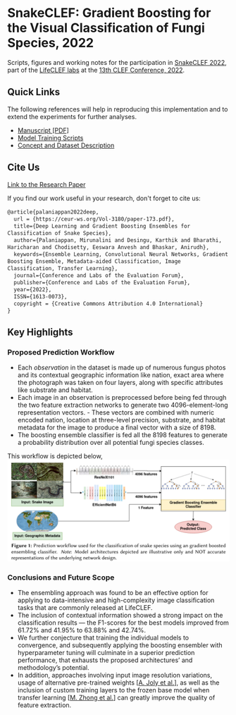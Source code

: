 # SnakeCLEF: Gradient Boosting for the Visual Classification of Fungi Species, 2022

Scripts, figures and working notes for the participation in [SnakeCLEF 2022](https://www.imageclef.org/SnakeCLEF2022), part of the [LifeCLEF labs](https://www.imageclef.org/LifeCLEF2022) at the [13th CLEF Conference, 2022](https://clef2022.clef-initiative.eu/index.php).

## Quick Links

The following references will help in reproducing this implementation and to extend the experiments for further analyses.

- [Manuscript [PDF]](https://ceur-ws.org/Vol-3180/paper-173.pdf)
- [Model Training Scripts](./Scripts/train)
- [Concept and Dataset Description](https://www.imageclef.org/SnakeCLEF2022)

## Cite Us

[Link to the Research Paper](https://ceur-ws.org/Vol-3180/paper-173.pdf)

If you find our work useful in your research, don't forget to cite us:

```
@article{palaniappan2022deep,
  url = {https://ceur-ws.org/Vol-3180/paper-173.pdf},
  title={Deep Learning and Gradient Boosting Ensembles for Classification of Snake Species},
  author={Palaniappan, Mirunalini and Desingu, Karthik and Bharathi, Haricharan and Chodisetty, Eeswara Anvesh and Bhaskar, Anirudh},
  keywords={Ensemble Learning, Convolutional Neural Networks, Gradient Boosting Ensemble, Metadata-aided Classification, Image Classification, Transfer Learning},
  journal={Conference and Labs of the Evaluation Forum},
  publisher={Conference and Labs of the Evaluation Forum},
  year={2022},
  ISSN={1613-0073},  
  copyright = {Creative Commons Attribution 4.0 International}
}
```

## Key Highlights

### Proposed Prediction Workflow

- Each *observation* in the dataset is made up of numerous fungus photos and its contextual geographic information like nation, exact area where the photograph was taken on four layers, along with specific attributes like substrate and habitat. 
- Each image in an observation is preprocessed before being fed through the two feature extraction networks to generate two 4096-element-long representation vectors. - These vectors are combined with numeric encoded nation, location at three-level precision, substrate, and habitat metadata for the image to produce a final vector with a size of 8198. 
- The boosting ensemble classifier is fed all the 8198 features to generate a probability distribution over all potential fungi species classes. 

This workflow is depicted below,   
<img alt="proposed-prediction-workflow" src="./assets/Figure-1_Prediction-Workflow.png" />

### Conclusions and Future Scope

- The ensembling approach was found to be an effective option for applying to data-intensive and high-complexity image classification tasks that are commonly released at LifeCLEF. 
- The inclusion of contextual information showed a strong impact on the classification results — the F1-scores for the best models improved from 61.72% and 41.95% to 63.88% and 42.74%.
- We further conjecture that training the individual models to convergence, and subsequently applying the boosting ensembler with
hyperparameter tuning will culminate in a superior prediction performance, that exhausts the proposed architectures’ and methodology’s potential. 
- In addition, approaches involving input image resolution variations, usage of alternative pre-trained weights [[A. Joly et al.](https://link.springer.com/chapter/10.1007/978-3-030-58219-7_23)], as well as the inclusion of custom training layers to the frozen base model when transfer learning [[M. Zhong et al.](https://www.sciencedirect.com/science/article/abs/pii/S0003682X20304795)] can greatly improve the quality of feature extraction. 
